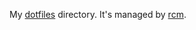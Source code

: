 My [dotfiles](http://dotfiles.github.io) directory. It's managed by [rcm](http://thoughtbot.github.io/rcm/).
